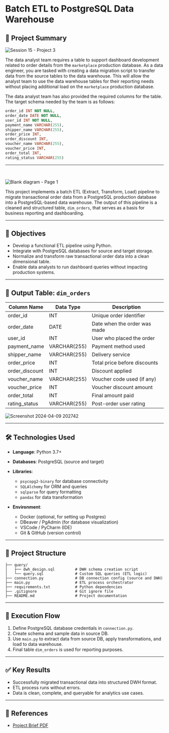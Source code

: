 # Batch ETL to PostgreSQL Data Warehouse

## 📄 Project Summary
![Session 15 - Project 3](https://github.com/user-attachments/assets/95273333-2b15-44f8-ad49-a0176f179088)

The data analyst team requires a table to support dashboard development related to order details from the `marketplace` production database. As a data engineer, you are tasked with creating a data migration script to transfer data from the source tables to the data warehouse. This will allow the analyst team to use the data warehouse tables for their reporting needs without placing additional load on the `marketplace` production database.

The data analyst team has also provided the required columns for the table. The target schema needed by the team is as follows:
```sql
order_id INT NOT NULL,
order_date DATE NOT NULL,
user_id INT NOT NULL,
payment_name VARCHAR(255),
shipper_name VARCHAR(255),
order_price INT,
order_discount INT,
voucher_name VARCHAR(255),
voucher_price INT,
order_total INT,
rating_status VARCHAR(255)
```
---
<br>

![Blank diagram - Page 1](https://github.com/user-attachments/assets/6d18febb-7266-448d-a6c4-0daf4a9ec810)

This project implements a batch ETL (Extract, Transform, Load) pipeline to migrate transactional order data from a PostgreSQL production database into a PostgreSQL-based data warehouse. The output of this pipeline is a cleaned and structured table, `dim_orders`, that serves as a basis for business reporting and dashboarding.

---

## 🎯 Objectives

* Develop a functional ETL pipeline using Python.
* Integrate with PostgreSQL databases for source and target storage.
* Normalize and transform raw transactional order data into a clean dimensional table.
* Enable data analysts to run dashboard queries without impacting production systems.

---

## 🧱 Output Table: `dim_orders`

| Column Name     | Data Type    | Description                  |
| --------------- | ------------ | ---------------------------- |
| order\_id       | INT          | Unique order identifier      |
| order\_date     | DATE         | Date when the order was made |
| user\_id        | INT          | User who placed the order    |
| payment\_name   | VARCHAR(255) | Payment method used          |
| shipper\_name   | VARCHAR(255) | Delivery service             |
| order\_price    | INT          | Total price before discounts |
| order\_discount | INT          | Discount applied             |
| voucher\_name   | VARCHAR(255) | Voucher code used (if any)   |
| voucher\_price  | INT          | Voucher discount amount      |
| order\_total    | INT          | Final amount paid            |
| rating\_status  | VARCHAR(255) | Post-order user rating       |

![Screenshot 2024-04-09 202742](https://github.com/user-attachments/assets/aa6b8a2b-69fb-40e0-9785-0e3dcc4dece8)

---

## 🛠️ Technologies Used

* **Language**: Python 3.7+
* **Databases**: PostgreSQL (source and target)
* **Libraries**:

  * `psycopg2-binary` for database connectivity
  * `SQLAlchemy` for ORM and queries
  * `sqlparse` for query formatting
  * `pandas` for data transformation
* **Environment**:

  * Docker (optional, for setting up Postgres)
  * DBeaver / PgAdmin (for database visualization)
  * VSCode / PyCharm (IDE)
  * Git & GitHub (version control)

---

## 📁 Project Structure

```
├── query/
│   ├── dwh_design.sql         # DWH schema creation script
│   └── query.sql              # Custom SQL queries (ETL logic)
├── connection.py              # DB connection config (source and DWH)
├── main.py                    # ETL process orchestrator
├── requirements.txt           # Python dependencies
├── .gitignore                 # Git ignore file
├── README.md                  # Project documentation
```

---

## 🔄 Execution Flow

1. Define PostgreSQL database credentials in `connection.py`.
2. Create schema and sample data in source DB.
3. Use `main.py` to extract data from source DB, apply transformations, and load to data warehouse.
4. Final table `dim_orders` is used for reporting purposes.

---

## ✅ Key Results

* Successfully migrated transactional data into structured DWH format.
* ETL process runs without errors.
* Data is clean, complete, and queryable for analytics use cases.

---

## 📌 References

* [Project Brief PDF](https://drive.google.com/file/d/1SCh9ibnV4kWEowqClRUIZeVCnHtJo2bS/view?usp=sharing)
